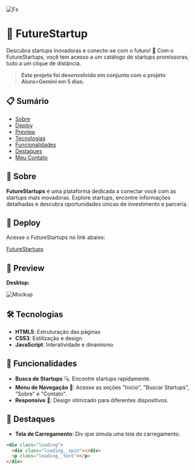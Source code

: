 ![Fs](https://github.com/user-attachments/assets/89a4ea1b-aa3c-4660-b621-5e0989d95ffd)
# 🚀 FutureStartup


Descubra startups inovadoras e conecte-se com o futuro! 🌟 Com o FutureStartups, você tem acesso a um catálogo de startups promissoras, tudo a um clique de distância.

> **Este projeto foi desenvolvido em conjunto com o projeto Alura+Gemini em 5 dias.**

## 📋 Sumário

- [Sobre](#sobre)
- [Deploy](#deploy)
- [Preview](#preview)
- [Tecnologias](#tecnologias)
- [Funcionalidades](#funcionalidades)
- [Destaques](#destaques)
- [Meu Contato](#meu-contato)

## 📝 Sobre

**FutureStartups** é uma plataforma dedicada a conectar você com as startups mais inovadoras. Explore startups, encontre informações detalhadas e descubra oportunidades únicas de investimento e parceria.

## 🚀 Deploy

Acesse o FutureStartups no link abaixo:

[FutureStartups](#) <!-- Insira o link real aqui -->

## 📸 Preview

**Desktop:**

![Mockup ](https://github.com/user-attachments/assets/e18b3cd1-637f-4b82-b720-6c35cdb84c71)


## 🛠️ Tecnologias

- **HTML5**: Estruturação das páginas
- **CSS3**: Estilização e design
- **JavaScript**: Interatividade e dinamismo

## 🌟 Funcionalidades

- **Busca de Startups** 🔍: Encontre startups rapidamente.
- **Menu de Navegação** 📑: Acesse as seções "Inicio", "Buscar Startups", "Sobre" e "Contato".
- **Responsivo** 📱: Design otimizado para diferentes dispositivos.

## 🌟 Destaques

- **Tela de Carregamento**: Div que simula uma tela de carregamento.

```html
<div class="loading">
  <div class="loading__spin"></div>
  <p class="loading__text"></p>
</div>
